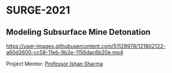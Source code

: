# SURGE-2021
## Modeling Subsurface Mine Detonation

https://user-images.githubusercontent.com/51129978/121802122-a60d2600-cc58-11eb-9b2e-1156dac6b20e.mp4


Project Mentor: [Professor Ishan Sharma](http://home.iitk.ac.in/~ishans/i/Welcome.html) 
